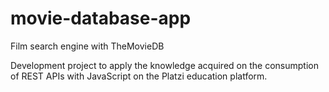 # movie-database-app
Film search engine with TheMovieDB

Development project to apply the knowledge acquired on the consumption of REST APIs with JavaScript on the Platzi education platform.
